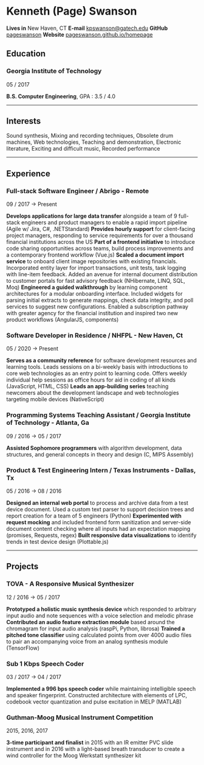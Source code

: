 # Kenneth (Page) Swanson
__Lives in__
New Haven, CT
__E-mail__
[kpswanson@gatech.edu](mailto:kpswanson@gatech.edu)
__GitHub__
[pageswanson](https://github.com/pageswanson)
__Website__
[pageswanson.github.io/homepage](https://pageswanson.github.io/homepage)

## Education

### Georgia Institute of Technology
<span>05 / 2017</span>

__B.S. Computer Engineering__, GPA : 3.5 / 4.0

------

## Interests
Sound synthesis, Mixing and recording techniques, Obsolete drum machines, Web technologies, Teaching and demonstration, Electronic literature, Exciting and difficult music, Recorded performance

------

## Experience

### Full-stack Software Engineer / Abrigo - Remote
<span>09 / 2017 → Present</span>

__Develops applications for large data transfer__ alongside a team of 9 full-stack engineers and product managers to enable a rapid import pipeline (Agile w/ Jira, C#, .NETStandard) __Provides hourly support__ for client-facing project managers, responding to service requirements for over a thousand financial institutions across the US __Part of a frontend initiative__ to introduce code sharing opportunities across teams, build process improvements and a contemporary frontend workflow (Vue.js) __Scaled a document import service__ to onboard client image repositories with existing financials. Incorporated entity layer for import transactions, unit tests, task logging with line-item feedback. Added an avenue for internal document distribution to customer portals for fast advisory feedback (NHibernate, LINQ, SQL, Moq) __Engineered a guided walkthrough__ by learning component architectures for a modular onboarding interface. Included widgets for parsing initial extracts to generate mappings, check data integrity, and poll services to suggest new configurations. Enabled a subscription pathway with greater agency for the financial institution and inspired two new product workflows (AngularJS, components)

### Software Developer in Residence / NHFPL - New Haven, Ct
<span>05 / 2020 → Present</span>

__Serves as a community reference__ for software development resources and learning tools. Leads sessions on a bi-weekly basis with introductions to core web technologies as an entry point to learning code. Offers weekly individual help sessions as office hours for aid in coding of all kinds (JavaScript, HTML, CSS) __Leads an app-building series__ teaching newcomers about the development landscape and web technologies targeting mobile devices (NativeScript)

### Programming Systems Teaching Assistant / Georgia Institute of Technology - Atlanta, Ga
<span>09 / 2016 → 05 / 2017</span>

__Assisted Sophomore programmers__ with algorithm development, data structures, and general concepts in theory and design (C, MIPS Assembly)

### Product & Test Engineering Intern / Texas Instruments - Dallas, Tx
<span>05 / 2016 → 08 / 2016</span>

__Designed an internal web portal__ to process and archive data from a test device document. Used a custom text parser to support decision trees and report creation for a team of 5 engineers (Python) __Experimented with request mocking__ and included frontend form sanitization and server-side document content checking where all inputs had an expectation mapping (promises, Requests, regex) __Built responsive data visualizations__ to identify trends in test device design (Plottable.js)

<!--
### Network Intern / Technology Services Organization at Georgia Institute of Technology - Atlanta, Ga
<span>10 / 2014 → 05 / 2016</span>

__Performed maintenance and patching__ on more than 40 Cisco switches for the College of Computing. Deployed hardware upgrades and assisted in expanding student compute resources
-->

------

## Projects

### TOVA - A Responsive Musical Synthesizer
<span>12 / 2016 → 05 / 2017</span>

__Prototyped a holistic music synthesis device__ which responded to arbitrary input audio and note sequences with a voice selection and melodic phrase __Contributed an audio feature extraction module__ based around the chromagram for input audio analysis (raspPi, Python, librosa) __Trained a pitched tone classifier__ using calculated points from over 4000 audio files to pair an accompanying voice from an analog synthesis module (TensorFlow)

### Sub 1 Kbps Speech Coder
<span>03 / 2017 → 04 / 2017</span>

__Implemented a 996 bps speech coder__ while maintaining intelligible speech and speaker fingerprint. Constructed architecture with elements of LPC, codebook vector quantization and pulse excitation in MELP (MATLAB)

<!--
### Eye Tracking with Biopotentials
<span>10 / 2016 → 12 / 2016</span>

__Extended a virtual reality system__ to measure eye movements, combining the primary sensor with head tracking to translate user focus in VR. Helped with functional range to account for reading distribution across different users for improved calibration (Processing, Arduino)
-->

### Guthman-Moog Musical Instrument Competition
<span>2015, 2016, 2017</span>

__3-time participant and finalist__ in 2015 with an IR emitter PVC slide instrument and in 2016 with a light-based breath transducer to create a wind controller for the Moog Werkstatt synthesizer kit
